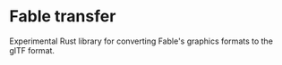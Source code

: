 # Fable transfer

Experimental Rust library for converting Fable's graphics formats to the glTF format.